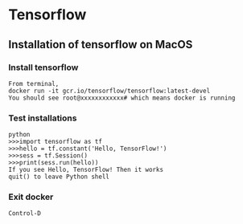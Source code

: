# Tensorflow
## Installation of tensorflow on MacOS
### Install tensorflow

```
From terminal,
docker run -it gcr.io/tensorflow/tensorflow:latest-devel
You should see root@xxxxxxxxxxxx# which means docker is running
```

### Test installations

```
python
>>>import tensorflow as tf
>>>hello = tf.constant('Hello, TensorFlow!')
>>>sess = tf.Session()
>>>print(sess.run(hello))
If you see Hello, TensorFlow! Then it works
quit() to leave Python shell
```

### Exit docker
```
Control-D
```
